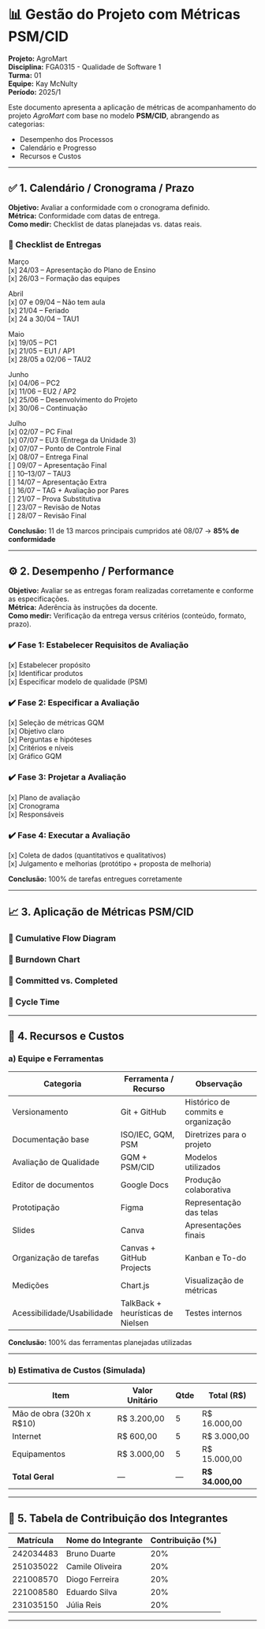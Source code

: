 # 📊 Gestão do Projeto com Métricas PSM/CID

**Projeto:** AgroMart  
**Disciplina:** FGA0315 - Qualidade de Software 1  
**Turma:** 01  
**Equipe:** Kay McNulty  
**Período:** 2025/1

Este documento apresenta a aplicação de métricas de acompanhamento do projeto _AgroMart_ com base no modelo **PSM/CID**, abrangendo as categorias:

- Desempenho dos Processos
- Calendário e Progresso
- Recursos e Custos

---

## ✅ 1. Calendário / Cronograma / Prazo

**Objetivo:** Avaliar a conformidade com o cronograma definido.  
**Métrica:** Conformidade com datas de entrega.  
**Como medir:** Checklist de datas planejadas vs. datas reais.

### 📅 Checklist de Entregas

Março  
[x] 24/03 – Apresentação do Plano de Ensino  
[x] 26/03 – Formação das equipes

Abril  
[x] 07 e 09/04 – Não tem aula  
[x] 21/04 – Feriado  
[x] 24 a 30/04 – TAU1

Maio  
[x] 19/05 – PC1  
[x] 21/05 – EU1 / AP1  
[x] 28/05 a 02/06 – TAU2

Junho  
[x] 04/06 – PC2  
[x] 11/06 – EU2 / AP2  
[x] 25/06 – Desenvolvimento do Projeto  
[x] 30/06 – Continuação

Julho  
[x] 02/07 – PC Final  
[x] 07/07 – EU3 (Entrega da Unidade 3)  
[x] 07/07 – Ponto de Controle Final  
[x] 08/07 – Entrega Final  
[ ] 09/07 – Apresentação Final  
[ ] 10–13/07 – TAU3  
[ ] 14/07 – Apresentação Extra  
[ ] 16/07 – TAG + Avaliação por Pares  
[ ] 21/07 – Prova Substitutiva  
[ ] 23/07 – Revisão de Notas  
[ ] 28/07 – Revisão Final

**Conclusão:** 11 de 13 marcos principais cumpridos até 08/07 → **85% de conformidade**

---

## ⚙️ 2. Desempenho / Performance

**Objetivo:** Avaliar se as entregas foram realizadas corretamente e conforme as especificações.  
**Métrica:** Aderência às instruções da docente.  
**Como medir:** Verificação da entrega versus critérios (conteúdo, formato, prazo).

### ✔️ Fase 1: Estabelecer Requisitos de Avaliação

[x] Estabelecer propósito  
[x] Identificar produtos  
[x] Especificar modelo de qualidade (PSM)

### ✔️ Fase 2: Especificar a Avaliação

[x] Seleção de métricas GQM  
[x] Objetivo claro  
[x] Perguntas e hipóteses  
[x] Critérios e níveis  
[x] Gráfico GQM

### ✔️ Fase 3: Projetar a Avaliação

[x] Plano de avaliação  
[x] Cronograma  
[x] Responsáveis

### ✔️ Fase 4: Executar a Avaliação

[x] Coleta de dados (quantitativos e qualitativos)  
[x] Julgamento e melhorias (protótipo + proposta de melhoria)

**Conclusão:** 100% de tarefas entregues corretamente

---

## 📈 3. Aplicação de Métricas PSM/CID

### 🔷 Cumulative Flow Diagram

<canvas id="cfdChart" width="600" height="300"></canvas>

### 🔷 Burndown Chart

<canvas id="burndownChart" width="600" height="300"></canvas>

### 🔷 Committed vs. Completed

<canvas id="commitChart" width="600" height="300"></canvas>

### 🔷 Cycle Time

<canvas id="cycleChart" width="600" height="300"></canvas>

---

## 👥 4. Recursos e Custos

### a) Equipe e Ferramentas

| Categoria                  | Ferramenta / Recurso              | Observação                         |
| -------------------------- | --------------------------------- | ---------------------------------- |
| Versionamento              | Git + GitHub                      | Histórico de commits e organização |
| Documentação base          | ISO/IEC, GQM, PSM                 | Diretrizes para o projeto          |
| Avaliação de Qualidade     | GQM + PSM/CID                     | Modelos utilizados                 |
| Editor de documentos       | Google Docs                       | Produção colaborativa              |
| Prototipação               | Figma                             | Representação das telas            |
| Slides                     | Canva                             | Apresentações finais               |
| Organização de tarefas     | Canvas + GitHub Projects          | Kanban e To-do                     |
| Medições                   | Chart.js                          | Visualização de métricas           |
| Acessibilidade/Usabilidade | TalkBack + heurísticas de Nielsen | Testes internos                    |

**Conclusão:** 100% das ferramentas planejadas utilizadas

---

### b) Estimativa de Custos (Simulada)

| Item                      | Valor Unitário | Qtde | Total (R$)       |
| ------------------------- | -------------- | ---- | ---------------- |
| Mão de obra (320h x R$10) | R$ 3.200,00    | 5    | R$ 16.000,00     |
| Internet                  | R$ 600,00      | 5    | R$ 3.000,00      |
| Equipamentos              | R$ 3.000,00    | 5    | R$ 15.000,00     |
| **Total Geral**           | —              | —    | **R$ 34.000,00** |

---

## 👤 5. Tabela de Contribuição dos Integrantes

| Matrícula | Nome do Integrante | Contribuição (%) |
| --------- | ------------------ | ---------------- |
| 242034483 | Bruno Duarte       | 20%              |
| 251035022 | Camile Oliveira    | 20%              |
| 221008570 | Diogo Ferreira     | 20%              |
| 221008580 | Eduardo Silva      | 20%              |
| 231035150 | Júlia Reis         | 20%              |

---

<script src="https://cdn.jsdelivr.net/npm/chart.js"></script>
<script>
const cfdCtx = document.getElementById('cfdChart').getContext('2d');
new Chart(cfdCtx, {
  type: 'line',
  data: {
    labels: ['Dia 1', 'Dia 2', 'Dia 3', 'Dia 4'],
    datasets: [
      {
        label: 'To Do',
        data: [9, 7, 5, 2],
        borderColor: '#b0bec5',
        backgroundColor: 'rgba(176,190,197,0.3)',
        fill: true,
        tension: 0.3
      },
      {
        label: 'In Progress',
        data: [7, 5, 3, 1],
        borderColor: '#ffa726',
        backgroundColor: 'rgba(255,167,38,0.3)',
        fill: true,
        tension: 0.3
      },
      {
        label: 'Done',
        data: [0, 2, 4, 7],
        borderColor: '#66bb6a',
        backgroundColor: 'rgba(102,187,106,0.3)',
        fill: true,
        tension: 0.3
      }
    ]
  },
  options: {
    responsive: true,
    plugins: {
      title: { display: true, text: 'Cumulative Flow - Sprint 1' },
      legend: { position: 'bottom' }
    },
    scales: {
      y: { beginAtZero: true, title: { display: true, text: 'Tarefas' } },
      x: { title: { display: true, text: 'Dias' } }
    }
  }
});

const burndownCtx = document.getElementById('burndownChart').getContext('2d');
new Chart(burndownCtx, {
  type: 'line',
  data: {
    labels: ['Dia 1', 'Dia 2', 'Dia 3', 'Dia 4', 'Dia 5'],
    datasets: [
      {
        label: 'Planejado',
        data: [20, 16, 12, 8, 0],
        borderColor: '#90caf9',
        tension: 0.4
      },
      {
        label: 'Real',
        data: [20, 17, 15, 12, 10],
        borderColor: '#f44336',
        tension: 0.4
      }
    ]
  },
  options: {
    plugins: {
      title: { display: true, text: 'Burndown Chart - Sprint 1' },
      legend: { position: 'bottom' }
    },
    scales: {
      y: { beginAtZero: true, title: { display: true, text: 'Tarefas Restantes' } }
    }
  }
});

const commitCtx = document.getElementById('commitChart').getContext('2d');
new Chart(commitCtx, {
  type: 'bar',
  data: {
    labels: ['Sprint 1', 'Sprint 2', 'Sprint 3'],
    datasets: [
      {
        label: 'Comprometido',
        data: [15, 18, 20],
        backgroundColor: '#42a5f5'
      },
      {
        label: 'Concluído',
        data: [13, 16, 19],
        backgroundColor: '#66bb6a'
      }
    ]
  },
  options: {
    plugins: {
      title: { display: true, text: 'Committed vs Completed' },
      legend: { position: 'bottom' }
    },
    responsive: true,
    scales: {
      y: { beginAtZero: true, title: { display: true, text: 'Tarefas' } }
    }
  }
});

const cycleCtx = document.getElementById('cycleChart').getContext('2d');
new Chart(cycleCtx, {
  type: 'bar',
  data: {
    labels: ['Tarefa 1', 'Tarefa 2', 'Tarefa 3', 'Tarefa 4'],
    datasets: [{
      label: 'Cycle Time (dias)',
      data: [2, 3, 1, 4],
      backgroundColor: '#ab47bc'
    }]
  },
  options: {
    plugins: {
      title: { display: true, text: 'Cycle Time por Tarefa' },
      legend: { display: false }
    },
    scales: {
      y: { beginAtZero: true, title: { display: true, text: 'Dias' } }
    }
  }
});
</script>
